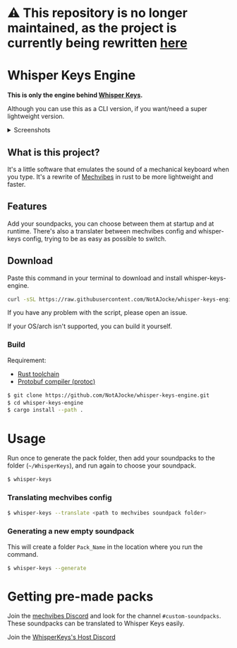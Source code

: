 # ⚠️ This repository is no longer maintained, as the project is currently being rewritten [here](https://github.com/NotAJocke/whisper-keys.git)

# Whisper Keys Engine
**This is only the engine behind [Whisper Keys](https://github.com/NotAJocke/whisper-keys).**

Although you can use this as a CLI version, if you want/need a super lightweight version.

<details>
  <summary>Screenshots</summary>

  ![Pack selection](./images/packs.png)

  ![Main](./images/main.png)
</details>

## What is this project?
It's a little software that emulates the sound of a mechanical keyboard when you type. It's a rewrite of [Mechvibes](https://github.com/hainguyents13/mechvibes) in rust to be more lightweight and faster.

## Features
Add your soundpacks, you can choose between them at startup and at runtime. There's also a translater between mechvibes config and whisper-keys config, trying to be as easy as possible to switch.

## Download
Paste this command in your terminal to download and install whisper-keys-engine.
```bash
curl -sSL https://raw.githubusercontent.com/NotAJocke/whisper-keys-engine/main/install.sh | bash
```
If you have any problem with the script, please open an issue.

If your OS/arch isn't supported, you can build it yourself.
### Build
Requirement: 
- [Rust toolchain](https://www.rust-lang.org/tools/install)
- [Protobuf compiler (protoc)](https://github.com/protocolbuffers/protobuf/releases)
```bash
$ git clone https://github.com/NotAJocke/whisper-keys-engine.git
$ cd whisper-keys-engine
$ cargo install --path .
```

# Usage
Run once to generate the pack folder, then add your soundpacks to the folder (`~/WhisperKeys`), and run again to choose your soundpack.
```bash
$ whisper-keys
```

### Translating mechvibes config
```bash
$ whisper-keys --translate <path to mechvibes soundpack folder>
```

### Generating a new empty soundpack
This will create a folder `Pack_Name` in the location where you run the command.
```bash
$ whisper-keys --generate
```

# Getting pre-made packs
Join the [mechvibes Discord](https://discord.com/invite/MMVrhWxa4w) and look for the channel `#custom-soundpacks`. These soundpacks can be translated to Whisper Keys easily.

Join the [WhisperKeys's Host Discord](https://discord.gg/NBrkFgWnc2)

